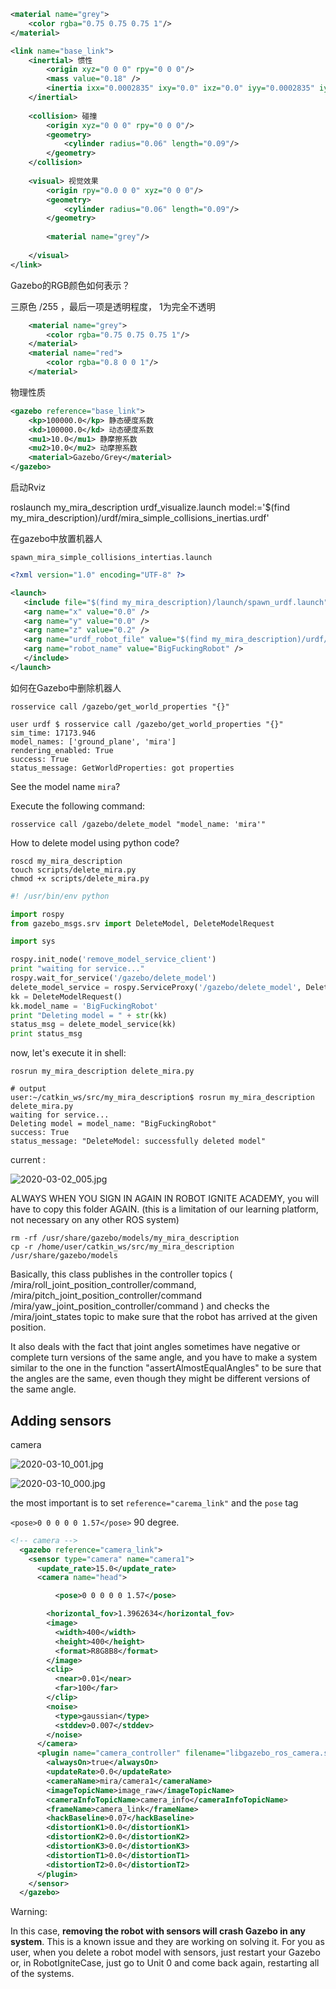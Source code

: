 
```xml
<material name="grey">
    <color rgba="0.75 0.75 0.75 1"/>
</material>

<link name="base_link">
    <inertial> 惯性
        <origin xyz="0 0 0" rpy="0 0 0"/>
        <mass value="0.18" />
        <inertia ixx="0.0002835" ixy="0.0" ixz="0.0" iyy="0.0002835" iyz="0.0" izz="0.000324"/>
    </inertial>
    
    <collision> 碰撞
        <origin xyz="0 0 0" rpy="0 0 0"/>
        <geometry>
            <cylinder radius="0.06" length="0.09"/>
        </geometry>
    </collision>
    
    <visual> 视觉效果
        <origin rpy="0.0 0 0" xyz="0 0 0"/>
        <geometry>
            <cylinder radius="0.06" length="0.09"/>
        </geometry>
        
        <material name="grey"/>
        
    </visual>
</link>
```

Gazebo的RGB颜色如何表示？

三原色 /255 ，最后一项是透明程度， 1为完全不透明

```xml
    <material name="grey">
        <color rgba="0.75 0.75 0.75 1"/>
    </material>
    <material name="red">
        <color rgba="0.8 0 0 1"/>
    </material>
```

物理性质

```xml
<gazebo reference="base_link">
    <kp>100000.0</kp> 静态硬度系数
    <kd>100000.0</kd> 动态硬度系数
    <mu1>10.0</mu1> 静摩擦系数
    <mu2>10.0</mu2> 动摩擦系数
    <material>Gazebo/Grey</material>
</gazebo>
```

启动Rviz

roslaunch my_mira_description urdf_visualize.launch model:='$(find my_mira_description)/urdf/mira_simple_collisions_inertias.urdf'

在gazebo中放置机器人

`spawn_mira_simple_collisions_intertias.launch`

```xml
<?xml version="1.0" encoding="UTF-8" ?>

<launch>
   <include file="$(find my_mira_description)/launch/spawn_urdf.launch">
   <arg name="x" value="0.0" /> 
   <arg name="y" value="0.0" /> 
   <arg name="z" value="0.2" /> 
   <arg name="urdf_robot_file" value="$(find my_mira_description)/urdf/mira_simple_collisions_inertias.urdf" />
   <arg name="robot_name" value="BigFuckingRobot" />
   </include>
</launch>
```

如何在Gazebo中删除机器人

`rosservice call /gazebo/get_world_properties "{}"`

```
user urdf $ rosservice call /gazebo/get_world_properties "{}"                                                                                         
sim_time: 17173.946                                                                                                                                   
model_names: ['ground_plane', 'mira']                                                                                                                 
rendering_enabled: True                                                                                                                               
success: True                                                                                                                                         
status_message: GetWorldProperties: got properties
```

See the model name `mira`?


Execute the following command:

`rosservice call /gazebo/delete_model "model_name: 'mira'"`


How to delete model using python code?

```
roscd my_mira_description
touch scripts/delete_mira.py
chmod +x scripts/delete_mira.py
```

```python
#! /usr/bin/env python

import rospy
from gazebo_msgs.srv import DeleteModel, DeleteModelRequest

import sys

rospy.init_node('remove_model_service_client')
print "waiting for service..."
rospy.wait_for_service('/gazebo/delete_model')
delete_model_service = rospy.ServiceProxy('/gazebo/delete_model', DeleteModel)
kk = DeleteModelRequest()
kk.model_name = 'BigFuckingRobot'
print "Deleting model = " + str(kk)
status_msg = delete_model_service(kk)
print status_msg
```

now, let's execute it in shell:

```
rosrun my_mira_description delete_mira.py

# output
user:~/catkin_ws/src/my_mira_description$ rosrun my_mira_description delete_mira.py
waiting for service...
Deleting model = model_name: "BigFuckingRobot"
success: True
status_message: "DeleteModel: successfully deleted model"
```

current :

![2020-03-02_005.jpg](https://gitee.com/gdhu/testtingop/raw/master/2020-03-02_005.jpg)


ALWAYS WHEN YOU SIGN IN AGAIN IN ROBOT IGNITE ACADEMY, you will have to copy this folder AGAIN. (this is a limitation of our learning platform, not necessary on any other ROS system)

```
rm -rf /usr/share/gazebo/models/my_mira_description
cp -r /home/user/catkin_ws/src/my_mira_description /usr/share/gazebo/models
```

Basically, this class publishes in the controller topics ( /mira/roll_joint_position_controller/command, /mira/pitch_joint_position_controller/command /mira/yaw_joint_position_controller/command ) and checks the /mira/joint_states topic to make sure that the robot has arrived at the given position.

It also deals with the fact that joint angles sometimes have negative or complete turn versions of the same angle, and you have to make a system similar to the one in the function "assertAlmostEqualAngles" to be sure that the angles are the same, even though they might be different versions of the same angle.


## Adding sensors

camera

![2020-03-10_001.jpg](https://gitee.com/gdhu/testtingop/raw/master/2020-03-10_001.jpg)

![2020-03-10_000.jpg](https://gitee.com/gdhu/testtingop/raw/master/2020-03-10_000.jpg)

the most important is to set `reference="carema_link"` and the `pose` tag

`<pose>0 0 0 0 0 1.57</pose>` 90 degree.

```xml
<!-- camera -->
  <gazebo reference="camera_link">
    <sensor type="camera" name="camera1">
      <update_rate>15.0</update_rate>
      <camera name="head">

          <pose>0 0 0 0 0 1.57</pose>

        <horizontal_fov>1.3962634</horizontal_fov>
        <image>
          <width>400</width>
          <height>400</height>
          <format>R8G8B8</format>
        </image>
        <clip>
          <near>0.01</near>
          <far>100</far>
        </clip>
        <noise>
          <type>gaussian</type>
          <stddev>0.007</stddev>
        </noise>
      </camera>
      <plugin name="camera_controller" filename="libgazebo_ros_camera.so">
        <alwaysOn>true</alwaysOn>
        <updateRate>0.0</updateRate>
        <cameraName>mira/camera1</cameraName>
        <imageTopicName>image_raw</imageTopicName>
        <cameraInfoTopicName>camera_info</cameraInfoTopicName>
        <frameName>camera_link</frameName>
        <hackBaseline>0.07</hackBaseline>
        <distortionK1>0.0</distortionK1>
        <distortionK2>0.0</distortionK2>
        <distortionK3>0.0</distortionK3>
        <distortionT1>0.0</distortionT1>
        <distortionT2>0.0</distortionT2>
      </plugin>
    </sensor>
  </gazebo>
```

Warning:

In this case, **removing the robot with sensors will crash Gazebo in any system**. This is a known issue and they are working on solving it. For you as user, when you delete a robot model with sensors, just restart your Gazebo or, in RobotIgniteCase, just go to Unit 0 and come back again, restarting all of the systems.